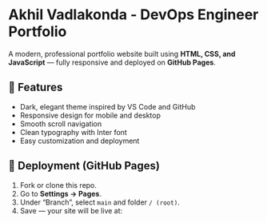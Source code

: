 # Akhil Vadlakonda - DevOps Engineer Portfolio

A modern, professional portfolio website built using **HTML, CSS, and JavaScript** — fully responsive and deployed on **GitHub Pages**.

## 🧩 Features
- Dark, elegant theme inspired by VS Code and GitHub
- Responsive design for mobile and desktop
- Smooth scroll navigation
- Clean typography with Inter font
- Easy customization and deployment

## 🚀 Deployment (GitHub Pages)
1. Fork or clone this repo.
2. Go to **Settings → Pages**.
3. Under “Branch”, select `main` and folder `/ (root)`.
4. Save — your site will be live at:
